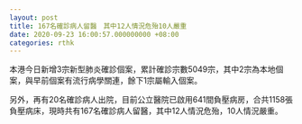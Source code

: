 ```yaml
---
layout: post
title: 167名確診病人留醫　其中12人情況危殆10人嚴重
date: 2020-09-23 16:00:57.000000000 +08:00
categories: rthk
---
```


本港今日新增3宗新型肺炎確診個案，累計確診宗數5049宗，其中2宗為本地個案，與早前個案有流行病學關連，餘下1宗屬輸入個案。

另外，再有20名確診病人出院，目前公立醫院已啟用641間負壓病房，合共1158張負壓病床，現時共有167名確診病人留醫，其中12人情況危殆，10人情況嚴重。
